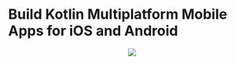 # Build Kotlin Multiplatform Mobile Apps for iOS and Android

<p align="center">
  <img src="https://i.postimg.cc/KcDJ8wcz/KMM-Course.png" href="">
</p>
